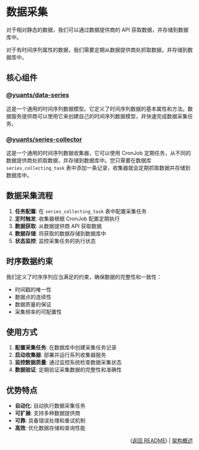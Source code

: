 # 数据采集

对于相对静态的数据，我们可以通过数据提供商的 API 获取数据，并存储到数据库中。

对于有时间序列属性的数据，我们需要定期从数据提供商处抓取数据，并存储到数据库中。

## 核心组件

### [@yuants/data-series](libraries/data-series)

这是一个通用的时间序列数据模型。它定义了时间序列数据的基本属性和方法。数据服务提供商可以使用它来创建自己的时间序列数据模型，并快速完成数据采集任务。

### [@yuants/series-collector](apps/series-collector)

这是一个通用的时间序列数据收集器，它可以使用 CronJob 定期任务，从不同的数据提供商处抓取数据，并存储到数据库中。您只需要在数据库 `series_collecting_task` 表中添加一条记录，收集器就会定期抓取数据并存储到数据库中。

## 数据采集流程

1. **任务配置**: 在 `series_collecting_task` 表中配置采集任务
2. **定时触发**: 收集器根据 CronJob 配置定期执行
3. **数据获取**: 从数据提供商 API 获取数据
4. **数据存储**: 将获取的数据存储到数据库中
5. **状态监控**: 监控采集任务的执行状态

## 时序数据约束

我们定义了时序序列应当满足的约束，确保数据的完整性和一致性：

- 时间戳的唯一性
- 数据点的连续性
- 数据质量的保证
- 采集频率的可配置性

## 使用方式

1. **配置采集任务**: 在数据库中创建采集任务记录
2. **启动收集器**: 部署并运行系列收集器服务
3. **监控数据质量**: 通过监控系统检查数据采集状态
4. **数据验证**: 定期验证采集数据的完整性和准确性

## 优势特点

- **自动化**: 自动执行数据采集任务
- **可扩展**: 支持多种数据提供商
- **可靠**: 具备错误处理和重试机制
- **高效**: 优化数据存储和查询性能

<p align="right">(<a href="../README.zh-Hans.md">返回 README</a>) | <a href="architecture-overview.md">架构概述</a></p>

